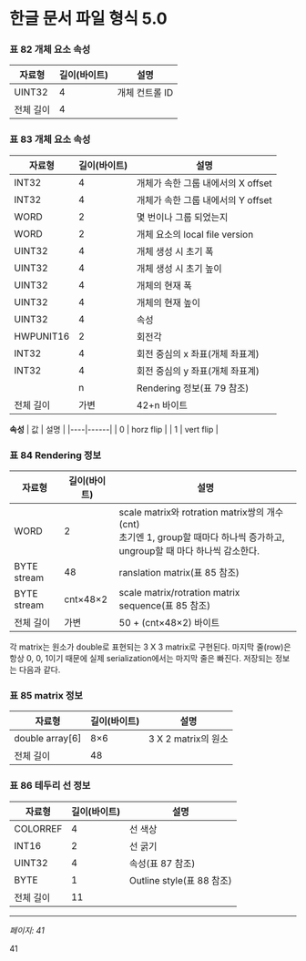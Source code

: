 # 한글 문서 파일 형식 5.0

### 표 82 개체 요소 속성

| 자료형 | 길이(바이트) | 설명 |
|--------|------------|------|
| UINT32 | 4 | 개체 컨트롤 ID |
| 전체 길이 | 4 |  |

### 표 83 개체 요소 속성

| 자료형 | 길이(바이트) | 설명 |
|--------|------------|------|
| INT32 | 4 | 개체가 속한 그룹 내에서의 X offset |
| INT32 | 4 | 개체가 속한 그룹 내에서의 Y offset |
| WORD | 2 | 몇 번이나 그룹 되었는지 |
| WORD | 2 | 개체 요소의 local file version |
| UINT32 | 4 | 개체 생성 시 초기 폭 |
| UINT32 | 4 | 개체 생성 시 초기 높이 |
| UINT32 | 4 | 개체의 현재 폭 |
| UINT32 | 4 | 개체의 현재 높이 |
| UINT32 | 4 | 속성 |
| HWPUNIT16 | 2 | 회전각 |
| INT32 | 4 | 회전 중심의 x 좌표(개체 좌표계) |
| INT32 | 4 | 회전 중심의 y 좌표(개체 좌표계) |
|  | n | Rendering 정보(표 79 참조) |
| 전체 길이 | 가변 | 42+n 바이트 |

**속성**
| 값 | 설명 |
|----|------|
| 0 | horz flip |
| 1 | vert flip |

### 표 84 Rendering 정보

| 자료형 | 길이(바이트) | 설명 |
|--------|------------|------|
| WORD | 2 | scale matrix와 rotration matrix쌍의 개수(cnt)<br>초기엔 1, group할 때마다 하나씩 증가하고, ungroup할 때 마다 하나씩 감소한다. |
| BYTE stream | 48 | ranslation matrix(표 85 참조) |
| BYTE stream | cnt×48×2 | scale matrix/rotration matrix sequence(표 85 참조) |
| 전체 길이 | 가변 | 50 + (cnt×48×2) 바이트 |

각 matrix는 원소가 double로 표현되는 3 X 3 matrix로 구현된다. 마지막 줄(row)은 항상 0, 0, 1이기 때문에 실제 serialization에서는 마지막 줄은 빠진다. 저장되는 정보는 다음과 같다.

### 표 85 matrix 정보

| 자료형 | 길이(바이트) | 설명 |
|--------|------------|------|
| double array[6] | 8×6 | 3 X 2 matrix의 원소 |
| 전체 길이 | 48 |  |

### 표 86 테두리 선 정보

| 자료형 | 길이(바이트) | 설명 |
|--------|------------|------|
| COLORREF | 4 | 선 색상 |
| INT16 | 2 | 선 굵기 |
| UINT32 | 4 | 속성(표 87 참조) |
| BYTE | 1 | Outline style(표 88 참조) |
| 전체 길이 | 11 |  |

---
*페이지: 41*

41
